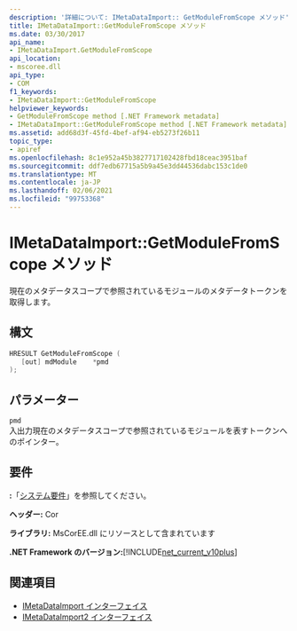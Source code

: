 ```yaml
---
description: '詳細について: IMetaDataImport:: GetModuleFromScope メソッド'
title: IMetaDataImport::GetModuleFromScope メソッド
ms.date: 03/30/2017
api_name:
- IMetaDataImport.GetModuleFromScope
api_location:
- mscoree.dll
api_type:
- COM
f1_keywords:
- IMetaDataImport::GetModuleFromScope
helpviewer_keywords:
- GetModuleFromScope method [.NET Framework metadata]
- IMetaDataImport::GetModuleFromScope method [.NET Framework metadata]
ms.assetid: add68d3f-45fd-4bef-af94-eb5273f26b11
topic_type:
- apiref
ms.openlocfilehash: 8c1e952a45b3827717102428fbd18ceac3951baf
ms.sourcegitcommit: ddf7edb67715a5b9a45e3dd44536dabc153c1de0
ms.translationtype: MT
ms.contentlocale: ja-JP
ms.lasthandoff: 02/06/2021
ms.locfileid: "99753368"
---
```

# <a name="imetadataimportgetmodulefromscope-method"></a>IMetaDataImport::GetModuleFromScope メソッド

現在のメタデータスコープで参照されているモジュールのメタデータトークンを取得します。  
  
## <a name="syntax"></a>構文  
  
```cpp  
HRESULT GetModuleFromScope (  
   [out] mdModule    *pmd  
);  
```  
  
## <a name="parameters"></a>パラメーター  

 `pmd`  
 入出力現在のメタデータスコープで参照されているモジュールを表すトークンへのポインター。  
  
## <a name="requirements"></a>要件  

 **:**「[システム要件](../../get-started/system-requirements.md)」を参照してください。  
  
 **ヘッダー:** Cor  
  
 **ライブラリ:** MsCorEE.dll にリソースとして含まれています  
  
 **.NET Framework のバージョン:**[!INCLUDE[net_current_v10plus](../../../../includes/net-current-v10plus-md.md)]  
  
## <a name="see-also"></a>関連項目

- [IMetaDataImport インターフェイス](imetadataimport-interface.md)
- [IMetaDataImport2 インターフェイス](imetadataimport2-interface.md)
